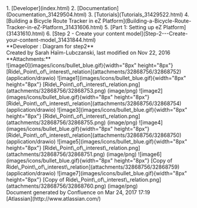 <div id="page">
<div id="main" class="aui-page-panel">
<div id="main-header">
<div id="breadcrumb-section">
1.  [Developer](index.html)
2.  [Documentation](Documentation_31429504.html)
3.  [Tutorials](Tutorials_31429522.html)
4.  [Building a Bicycle Route Tracker in eZ
    Platform](Building-a-Bicycle-Route-Tracker-in-eZ-Platform_31431606.html)
5.  [Part 1: Setting up eZ Platform](31431610.html)
6.  [Step 2 - Create your content
    model](Step-2---Create-your-content-model_31431844.html)

</div>
**Developer : Diagram for step2**

</div>
<div id="content" class="view">
<div class="page-metadata">
Created by Sarah Haïm-Lubczanski, last modified on Nov 22, 2016

</div>
<div id="main-content" class="wiki-content group">
</div>
<div class="pageSection group">
<div class="pageSectionHeader">
**Attachments:**

</div>
<div class="greybox" align="left">
![image0](images/icons/bullet_blue.gif){width="8px" height="8px"}
[Ride\_Point\_of\_interest\_relation](attachments/32868756/32868752)
(application/drawio) ![image1](images/icons/bullet_blue.gif){width="8px"
height="8px"}
[Ride\_Point\_of\_interest\_relation.png](attachments/32868756/32868753.png)
(image/png) ![image2](images/icons/bullet_blue.gif){width="8px"
height="8px"}
[Ride\_Point\_of\_interest\_relation](attachments/32868756/32868754)
(application/drawio) ![image3](images/icons/bullet_blue.gif){width="8px"
height="8px"}
[Ride\_Point\_of\_interest\_relation.png](attachments/32868756/32868755.png)
(image/png) ![image4](images/icons/bullet_blue.gif){width="8px"
height="8px"}
[Ride\_Point\_of\_interest\_relation](attachments/32868756/32868750)
(application/drawio) ![image5](images/icons/bullet_blue.gif){width="8px"
height="8px"}
[Ride\_Point\_of\_interest\_relation.png](attachments/32868756/32868751.png)
(image/png) ![image6](images/icons/bullet_blue.gif){width="8px"
height="8px"} [Copy of
Ride\_Point\_of\_interest\_relation](attachments/32868756/32868759)
(application/drawio) ![image7](images/icons/bullet_blue.gif){width="8px"
height="8px"} [Copy of
Ride\_Point\_of\_interest\_relation.png](attachments/32868756/32868760.png)
(image/png)

</div>
</div>
</div>
</div>
<div id="footer" role="contentinfo">
<div class="section footer-body">
Document generated by Confluence on Mar 24, 2017 17:19

<div id="footer-logo">
[Atlassian](http://www.atlassian.com/)

</div>
</div>
</div>
</div>

